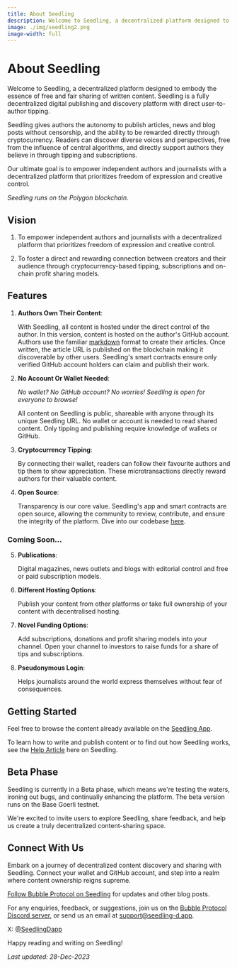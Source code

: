 ```yaml
---
title: About Seedling
description: Welcome to Seedling, a decentralized platform designed to embody the essence of free and fair sharing of written content. Seedling is a fully decentralized digital publishing and discovery platform with direct user-to-author tipping.
image: ./img/seedling2.png
image-width: full
---
```

# About Seedling

Welcome to Seedling, a decentralized platform designed to embody the essence of free and fair sharing of written content. Seedling is a fully decentralized digital publishing and discovery platform with direct user-to-author tipping.  

Seedling gives authors the autonomy to publish articles, news and blog posts without censorship, and the ability to be rewarded directly through cryptocurrency.  Readers can discover diverse voices and perspectives, free from the influence of central algorithms, and directly support authors they believe in through tipping and subscriptions.

Our ultimate goal is to empower independent authors and journalists with a decentralized platform that prioritizes freedom of expression and creative control.

*Seedling runs on the Polygon blockchain.*

## Vision

1. To empower independent authors and journalists with a
decentralized platform that prioritizes freedom of
expression and creative control.

2. To foster a direct and rewarding connection between
creators and their audience through cryptocurrency-based tipping, subscriptions and on-chain profit sharing
models.


## Features

1. **Authors Own Their Content**: 
   
   With Seedling, all content is hosted under the direct control of the author. In this version, content is hosted on the author's GitHub account. Authors use the familiar [markdown](https://docs.github.com/en/get-started/writing-on-github/getting-started-with-writing-and-formatting-on-github/basic-writing-and-formatting-syntax) format to create their articles. Once written, the article URL is published on the blockchain making it discoverable by other users.  Seedling's smart contracts ensure only verified GitHub account holders can claim and publish their work.

2. **No Account Or Wallet Needed**: 

   *No wallet? No GitHub account? No worries! Seedling is open for everyone to browse!* 
   
   All content on Seedling is public, shareable with anyone through its unique Seedling URL.  No wallet or account is needed to read shared content. Only tipping and publishing require knowledge of wallets or GitHub.
   
3. **Cryptocurrency Tipping**:
  
   By connecting their wallet, readers can follow their favourite authors and tip them to show appreciation.  These microtransactions directly reward authors for their valuable content.

4. **Open Source**:

   Transparency is our core value. Seedling's app and smart contracts are open source, allowing the community to review, contribute, and ensure the integrity of the platform. Dive into our codebase [here](https://github.com/Bubble-Protocol/seedling).

### Coming Soon...

5. **Publications**:

   Digital magazines, news outlets and blogs with editorial control and free or paid subscription models.

6. **Different Hosting Options**:

   Publish your content from other platforms or take full ownership of your content with decentralised hosting.

7. **Novel Funding Options**:

   Add subscriptions, donations and profit sharing models into your channel.  Open your channel to investors to raise funds for a share of tips and subscriptions.

8. **Pseudonymous Login**:

   Helps journalists around the world express themselves without fear of consequences.


## Getting Started

Feel free to browse the content already available on the [Seedling App](https://seedling-d.app).

To learn how to write and publish content or to find out how Seedling works, see the [Help Article](https://seedling-d.app/article/0x16919da1e9ef808fe7bd016697a1b2b2869185ca266bc1ebd763bdd899b33614) here on Seedling.

## Beta Phase

Seedling is currently in a Beta phase, which means we're testing the waters, ironing out bugs, and continually enhancing the platform. The beta version runs on the Base Goerli testnet.

We're excited to invite users to explore Seedling, share feedback, and help us create a truly decentralized content-sharing space.

## Connect With Us

Embark on a journey of decentralized content discovery and sharing with Seedling. Connect your wallet and GitHub account, and step into a realm where content ownership reigns supreme.

[Follow Bubble Protocol on Seedling](https://seedling-d.app/user/github/Bubble-Protocol) for updates and other blog posts.

For any enquiries, feedback, or suggestions, join us on the [Bubble Protocol Discord server](https://discord.gg/sSnvK5C), or send us an email at support@seedling-d.app.

X: [@SeedlingDapp](https://x.com/SeedlingDapp)

Happy reading and writing on Seedling!

_Last updated: 28-Dec-2023_





